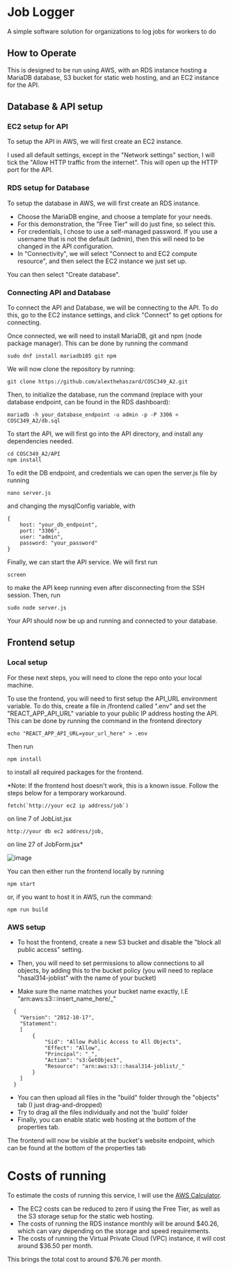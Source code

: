 # Job Logger

A simple software solution for organizations to log jobs for workers to do

## How to Operate

This is designed to be run using AWS, with an RDS instance hosting a MariaDB database, S3 bucket for static web hosting, and an EC2 instance for the API.

## Database & API setup

### EC2 setup for API

To setup the API in AWS, we will first create an EC2 instance.

I used all default settings, except in the "Network settings" section, I will tick the "Allow HTTP traffic from the internet". This will open up the HTTP port for the API.

### RDS setup for Database

To setup the database in AWS, we will first create an RDS instance.

- Choose the MariaDB engine, and choose a template for your needs.
- For this demonstration, the "Free Tier" will do just fine, so select this.
- For credentials, I chose to use a self-managed password. If you use a username that is not the default (admin), then this will need to be changed in the API configuration.
- In "Connectivity", we will select "Connect to and EC2 compute resource", and then select the EC2 instance we just set up.

You can then select "Create database".

### Connecting API and Database

To connect the API and Database, we will be connecting to the API. To do this, go to the EC2 instance settings, and click "Connect" to get options for connecting.

Once connected, we will need to install MariaDB, git and npm (node package manager). This can be done by running the command

    sudo dnf install mariadb105 git npm

We will now clone the repository by running:

    git clone https://github.com/alexthehaszard/COSC349_A2.git

Then, to initialize the database, run the command (replace with your database endpoint, can be found in the RDS dashboard):

    mariadb -h your_database_endpoint -u admin -p -P 3306 < COSC349_A2/db.sql

To start the API, we will first go into the API directory, and install any dependencies needed.

    cd COSC349_A2/API
    npm install

To edit the DB endpoint, and credentials we can open the server.js file by running

    nano server.js

and changing the mysqlConfig variable, with

```
{
    host: "your_db_endpoint",
    port: "3306",
    user: "admin",
    password: "your_password"
}
```

Finally, we can start the API service. We will first run

    screen

to make the API keep running even after disconnecting from the SSH session. Then, run

    sudo node server.js

Your API should now be up and running and connected to your database.

## Frontend setup

### Local setup

For these next steps, you will need to clone the repo onto your local machine.

To use the frontend, you will need to first setup the API_URL environment variable.
To do this, create a file in /frontend called ".env" and set the "REACT_APP_API_URL" variable to your public IP address hosting the API.
This can be done by running the command in the frontend directory

    echo "REACT_APP_API_URL=your_url_here" > .env

Then run  

    npm install

to install all required packages for the frontend.

*Note: If the frontend host doesn't work, this is a known issue. Follow the steps below for a temporary workaround.

    fetch(`http://your ec2 ip address/job`)
on line 7 of JobList.jsx

    http://your db ec2 address/job,
on line 27 of JobForm.jsx*

![image](https://github.com/user-attachments/assets/6d819b72-e7bd-4876-a332-5b24c7edbdb2)


You can then either run the frontend locally by running

    npm start

or, if you want to host it in AWS, run the command:

    npm run build

### AWS setup

- To host the frontend, create a new S3 bucket and disable the "block all public access" setting.
- Then, you will need to set permissions to allow connections to all objects, by adding this to the bucket policy (you will need to replace "hasal314-joblist" with the name of your bucket)

- Make sure the name matches your bucket name exactly, I.E "arn:aws:s3:::insert_name_here/_"
```
  {
    "Version": "2012-10-17",
    "Statement":
    [
        {
            "Sid": "Allow Public Access to All Objects",
            "Effect": "Allow",
            "Principal": "_",
            "Action": "s3:GetObject",
            "Resource": "arn:aws:s3:::hasal314-joblist/_"
        }
    ]
  }
```

- You can then upload all files in the "build" folder through the "objects" tab (I just drag-and-dropped)
- Try to drag all the files individually and not the 'build' folder
- Finally, you can enable static web hosting at the bottom of the properties tab.

The frontend will now be visible at the bucket's website endpoint, which can be found at the bottom of the properties tab


# Costs of running

To estimate the costs of running this service, I will use the [AWS Calculator](https://calculator.aws).

- The EC2 costs can be reduced to zero if using the Free Tier, as well as the S3 storage setup for the static web hosting.
- The costs of running the RDS instance monthly will be around $40.26, which can vary depending on the storage and speed requirements.
- The costs of running the Virtual Private Cloud (VPC) instance, it will cost around $36.50 per month.

This brings the total cost to around $76.76 per month.

